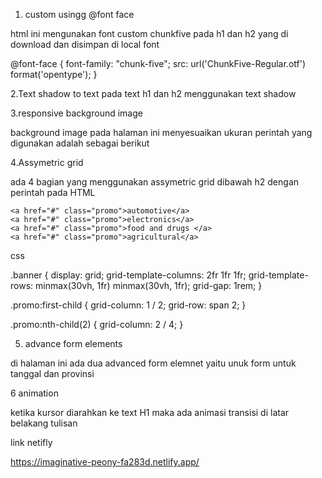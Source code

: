 1. custom usingg @font face

html ini mengunakan font custom chunkfive pada h1 dan h2 yang di download dan disimpan di local font 

@font-face {
      font-family: "chunk-five";
      src: url('ChunkFive-Regular.otf') format('opentype');
    }

2.Text shadow to text
pada text h1 dan h2 menggunakan text shadow

3.responsive background image

background image pada halaman ini menyesuaikan ukuran perintah yang digunakan adalah sebagai berikut

 <style>
    body{
      background-image: url('latarbelakang.jpg');
      background-size: cover;
      background-position: center;
      background-attachment: fixed;
      height: 100 vh;
      width:auto;
    }
  </style>


4.Assymetric grid

ada 4 bagian yang menggunakan assymetric grid dibawah h2 dengan perintah pada 
HTML

<section class="banner">
    
    <a href="#" class="promo">automotive</a>
    <a href="#" class="promo">electronics</a>
    <a href="#" class="promo">food and drugs </a>
    <a href="#" class="promo">agricultural</a>
</section>


css

.banner {
      display: grid;
      grid-template-columns: 2fr 1fr 1fr;
      grid-template-rows: minmax(30vh, 1fr) minmax(30vh, 1fr);
      grid-gap: 1rem;
  }
  
  .promo:first-child {
      grid-column: 1 / 2;
      grid-row: span 2;
  }
  
  .promo:nth-child(2) {
      grid-column: 2 / 4;
  }


5. advance form elements 

di halaman ini ada dua advanced form elemnet yaitu unuk form untuk tanggal dan provinsi

6 animation

ketika kursor diarahkan ke text H1 maka ada animasi transisi di  latar belakang tulisan


link netifly

https://imaginative-peony-fa283d.netlify.app/

